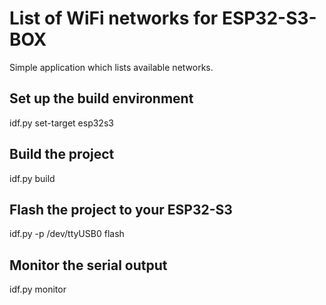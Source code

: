 # List of WiFi networks for ESP32-S3-BOX

Simple application which lists available networks.

## Set up the build environment
idf.py set-target esp32s3

## Build the project
idf.py build

## Flash the project to your ESP32-S3
idf.py -p /dev/ttyUSB0 flash

## Monitor the serial output
idf.py monitor

